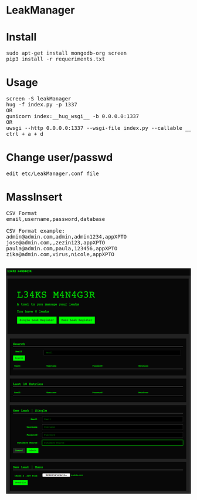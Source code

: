 # LeakManager

# Install
<pre>
sudo apt-get install mongodb-org screen
pip3 install -r requeriments.txt
</pre>

# Usage
<pre>
screen -S leakManager
hug -f index.py -p 1337
OR
gunicorn index:__hug_wsgi__ -b 0.0.0.0:1337
OR
uwsgi --http 0.0.0.0:1337 --wsgi-file index.py --callable __hug_wsgi__
ctrl + a + d
</pre>

# Change user/passwd
<pre>
edit etc/LeakManager.conf file
</pre>

# MassInsert
<pre>
CSV Format
email,username,password,database

CSV Format example:
admin@admin.com,admin,admin1234,appXPTO
jose@admin.com,,zezin123,appXPTO
paula@admin.com,paula,123456,appXPTO
zika@admin.com,virus,nicole,appXPTO

</pre>
![LeakManager](leakManager.png)
